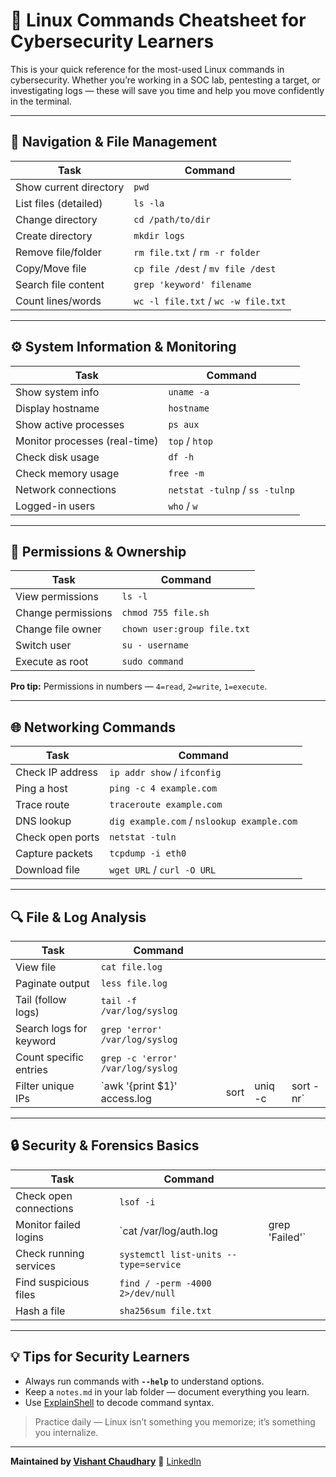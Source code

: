 # 🧮 Linux Commands Cheatsheet for Cybersecurity Learners

This is your quick reference for the most-used Linux commands in cybersecurity. Whether you’re working in a SOC lab, pentesting a target, or investigating logs — these will save you time and help you move confidently in the terminal.

---

## 🧭 Navigation & File Management

| Task                   | Command                             |
| ---------------------- | ----------------------------------- |
| Show current directory | `pwd`                               |
| List files (detailed)  | `ls -la`                            |
| Change directory       | `cd /path/to/dir`                   |
| Create directory       | `mkdir logs`                        |
| Remove file/folder     | `rm file.txt` / `rm -r folder`      |
| Copy/Move file         | `cp file /dest` / `mv file /dest`   |
| Search file content    | `grep 'keyword' filename`           |
| Count lines/words      | `wc -l file.txt` / `wc -w file.txt` |

---

## ⚙️ System Information & Monitoring

| Task                          | Command                        |
| ----------------------------- | ------------------------------ |
| Show system info              | `uname -a`                     |
| Display hostname              | `hostname`                     |
| Show active processes         | `ps aux`                       |
| Monitor processes (real-time) | `top` / `htop`                 |
| Check disk usage              | `df -h`                        |
| Check memory usage            | `free -m`                      |
| Network connections           | `netstat -tulnp` / `ss -tulnp` |
| Logged-in users               | `who` / `w`                    |

---

## 🧰 Permissions & Ownership

| Task               | Command                     |
| ------------------ | --------------------------- |
| View permissions   | `ls -l`                     |
| Change permissions | `chmod 755 file.sh`         |
| Change file owner  | `chown user:group file.txt` |
| Switch user        | `su - username`             |
| Execute as root    | `sudo command`              |

**Pro tip:** Permissions in numbers — `4=read`, `2=write`, `1=execute`.

---

## 🌐 Networking Commands

| Task             | Command                                    |
| ---------------- | ------------------------------------------ |
| Check IP address | `ip addr show` / `ifconfig`                |
| Ping a host      | `ping -c 4 example.com`                    |
| Trace route      | `traceroute example.com`                   |
| DNS lookup       | `dig example.com` / `nslookup example.com` |
| Check open ports | `netstat -tuln`                            |
| Capture packets  | `tcpdump -i eth0`                          |
| Download file    | `wget URL` / `curl -O URL`                 |

---

## 🔍 File & Log Analysis

| Task                    | Command                           |      |         |           |
| ----------------------- | --------------------------------- | ---- | ------- | --------- |
| View file               | `cat file.log`                    |      |         |           |
| Paginate output         | `less file.log`                   |      |         |           |
| Tail (follow logs)      | `tail -f /var/log/syslog`         |      |         |           |
| Search logs for keyword | `grep 'error' /var/log/syslog`    |      |         |           |
| Count specific entries  | `grep -c 'error' /var/log/syslog` |      |         |           |
| Filter unique IPs       | `awk '{print $1}' access.log      | sort | uniq -c | sort -nr` |

---

## 🔒 Security & Forensics Basics

| Task                   | Command                               |                |
| ---------------------- | ------------------------------------- | -------------- |
| Check open connections | `lsof -i`                             |                |
| Monitor failed logins  | `cat /var/log/auth.log                | grep 'Failed'` |
| Check running services | `systemctl list-units --type=service` |                |
| Find suspicious files  | `find / -perm -4000 2>/dev/null`      |                |
| Hash a file            | `sha256sum file.txt`                  |                |

---

## 💡 Tips for Security Learners

* Always run commands with **`--help`** to understand options.
* Keep a `notes.md` in your lab folder — document everything you learn.
* Use [ExplainShell](https://explainshell.com/) to decode command syntax.

> Practice daily — Linux isn’t something you memorize; it’s something you internalize.

---

**Maintained by [Vishant Chaudhary](https://github.com/im-vishu)**
💼 [LinkedIn](https://www.linkedin.com/in/vishant--chaudhary)
